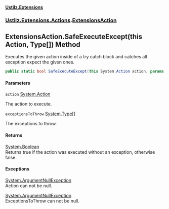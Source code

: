 #### [Ustilz.Extensions](index.md 'index')
### [Ustilz.Extensions.Actions](Ustilz.Extensions.Actions.md 'Ustilz.Extensions.Actions').[ExtensionsAction](Ustilz.Extensions.Actions.ExtensionsAction.md 'Ustilz.Extensions.Actions.ExtensionsAction')

## ExtensionsAction.SafeExecuteExcept(this Action, Type[]) Method

Executes the given action inside of a try catch block and catches all exception expect the given ones.

```csharp
public static bool SafeExecuteExcept(this System.Action action, params System.Type[] exceptionsToThrow);
```
#### Parameters

<a name='Ustilz.Extensions.Actions.ExtensionsAction.SafeExecuteExcept(thisSystem.Action,System.Type[]).action'></a>

`action` [System.Action](https://docs.microsoft.com/en-us/dotnet/api/System.Action 'System.Action')

The action to execute.

<a name='Ustilz.Extensions.Actions.ExtensionsAction.SafeExecuteExcept(thisSystem.Action,System.Type[]).exceptionsToThrow'></a>

`exceptionsToThrow` [System.Type](https://docs.microsoft.com/en-us/dotnet/api/System.Type 'System.Type')[[]](https://docs.microsoft.com/en-us/dotnet/api/System.Array 'System.Array')

The exceptions to throw.

#### Returns
[System.Boolean](https://docs.microsoft.com/en-us/dotnet/api/System.Boolean 'System.Boolean')  
Returns true if the action was executed without an exception, otherwise false.

#### Exceptions

[System.ArgumentNullException](https://docs.microsoft.com/en-us/dotnet/api/System.ArgumentNullException 'System.ArgumentNullException')  
Action can not be null.

[System.ArgumentNullException](https://docs.microsoft.com/en-us/dotnet/api/System.ArgumentNullException 'System.ArgumentNullException')  
ExceptionsToThrow can not be null.